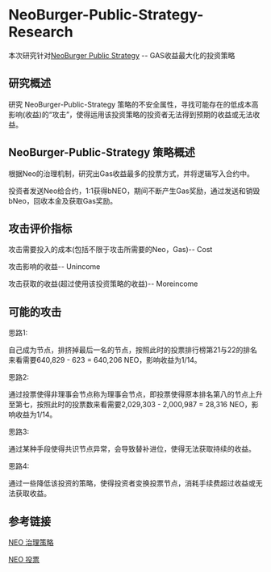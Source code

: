 # NeoBurger-Public-Strategy-Research

本次研究针对[NeoBurger Public Strategy](https://neoburger.github.io/strategy) -- GAS收益最大化的投资策略

## 研究概述

研究 NeoBurger-Public-Strategy 策略的不安全属性，寻找可能存在的低成本高影响(收益)的“攻击”，使得运用该投资策略的投资者无法得到预期的收益或无法收益。

## NeoBurger-Public-Strategy 策略概述

根据Neo的治理机制，研究出Gas收益最多的投票方式，并将逻辑写入合约中。

投资者发送Neo给合约，1:1获得bNEO，期间不断产生Gas奖励，通过发送和销毁bNeo，回收本金及获取Gas奖励。

## 攻击评价指标

攻击需要投入的成本(包括不限于攻击所需要的Neo，Gas)-- Cost 

攻击影响的收益-- Unincome

攻击获取的收益(超过使用该投资策略的收益)-- Moreincome


## 可能的攻击

思路1:

自己成为节点，排挤掉最后一名的节点，按照此时的投票排行榜第21与22的排名来看需要640,829 - 623 = 640,206 NEO，影响收益为1/14。

思路2:

通过投票使得非理事会节点称为理事会节点，即投票使得原本排名第八的节点上升至第七，按照此时的投票数来看需要2,029,303 - 2,000,987 = 28,316 NEO，影响收益为1/14。

思路3:

通过某种手段使得共识节点异常，会导致替补进位，使得无法获取持续的收益。

思路4:

通过一些降低该投资的策略，使得投资者变换投票节点，消耗手续费超过收益或无法获取收益。

## 参考链接

[NEO 治理策略](https://neo.org/gov)

[NEO 投票](https://governance.neo.org/#/)





